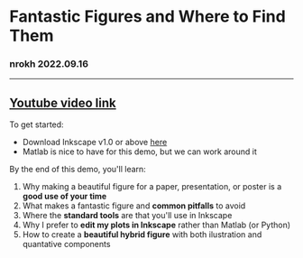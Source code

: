 # Fantastic Figures and Where to Find Them
### nrokh 2022.09.16
---------
[Youtube video link](##)
--------
To get started:
* Download Inkscape v1.0 or above [here](https://inkscape.org/release/inkscape-1.2.1/)
* Matlab is nice to have for this demo, but we can work around it 

By the end of this demo, you'll learn:
1. Why making a beautiful figure for a paper, presentation, or poster is a **good use of your time**
2. What makes a fantastic figure and **common pitfalls** to avoid
3. Where the **standard tools** are that you'll use in Inkscape
4. Why I prefer to **edit my plots in Inkscape** rather than Matlab (or Python) 
5. How to create a **beautiful hybrid figure** with both ilustration and quantative components
